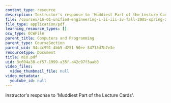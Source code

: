 ```yaml
---
content_type: resource
description: Instructor's response to 'Muddiest Part of the Lecture Cards'.
file: /courses/16-01-unified-engineering-i-ii-iii-iv-fall-2005-spring-2006/3c694a38ef571999a35fa42c97f3aab0_m10.pdf
file_type: application/pdf
learning_resource_types: []
ocw_type: OCWFile
parent_title: Computers and Programming
parent_type: CourseSection
parent_uid: 34c4c991-4bb5-d251-50ee-34713d7b7e3e
resourcetype: Document
title: m10.pdf
uid: 3c694a38-ef57-1999-a35f-a42c97f3aab0
video_files:
  video_thumbnail_file: null
video_metadata:
  youtube_id: null
---
```

Instructor's response to 'Muddiest Part of the Lecture Cards'.

